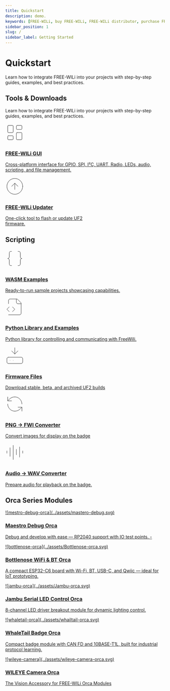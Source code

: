 ```yaml
---
title: Quickstart
description: demo.
keywords: [FREE-WILi, buy FREE-WILi, FREE-WILi distributor, purchase FREE-WILi]
sidebar_position: 1
slug: /
sidebar_label: Getting Started
---
```


# Quickstart

Learn how to integrate FREE-WILi into your projects with step-by-step guides, examples, and best practices.


## Tools & Downloads 

Learn how to integrate FREE-WILi into your projects with step-by-step guides, examples, and best practices.

<div class="cards-grid">
      <div class="card-first">
      <a href="https://freewili.com/freewili-gui/" target="_blank" class="card horizontal">
        <div class="icon">
            <!-- Video Camera Icon -->
            <!-- <svg xmlns="http://www.w3.org/2000/svg" width="28" height="28" fill="none" stroke="currentColor" stroke-width="2" stroke-linecap="round" stroke-linejoin="round"><rect x="2" y="7" width="15" height="10" rx="2" ry="2"></rect><polygon points="17,11 22,8 22,16 17,13"></polygon></svg> -->
            <svg xmlns="http://www.w3.org/2000/svg" width="60" height="60" viewBox="0 0 24 24" fill="none" stroke="currentColor" stroke-width="0.4" stroke-linecap="round" stroke-linejoin="round" class="lucide lucide-layout-dashboard-icon lucide-layout-dashboard"><rect width="7" height="9" x="3" y="3" rx="1"/><rect width="7" height="5" x="14" y="3" rx="1"/><rect width="7" height="9" x="14" y="12" rx="1"/><rect width="7" height="5" x="3" y="16" rx="1"/></svg>
        </div>
        <div class="card-body">
            <h3>FREE-WILi GUI </h3>
            <p> Cross-platform interface for GPIO, SPI, I²C, UART, Radio, LEDs, audio, scripting, and file management.</p>
        </div>
      </a>
      </div>
    <div class="card-second">
     <a href="https://github.com/freewili/freewili-updater" target="_blank" class="card horizontal">
        <div class="icon">
            <!-- Microphone Icon -->
            <!-- <svg xmlns="http://www.w3.org/2000/svg" width="28" height="28" fill="none" stroke="currentColor" stroke-width="2" stroke-linecap="round" stroke-linejoin="round"><path d="M12 1a3 3 0 0 0-3 3v8a3 3 0 0 0 6 0V4a3 3 0 0 0-3-3z"></path><path d="M19 10v2a7 7 0 0 1-14 0v-2"></path><line x1="12" y1="19" x2="12" y2="23"></line><line x1="8" y1="23" x2="16" y2="23"></line></svg> -->
            <svg xmlns="http://www.w3.org/2000/svg" width="60" height="60" viewBox="0 0 24 24" fill="none" stroke="currentColor" stroke-width="0.4" stroke-linecap="round" stroke-linejoin="round" class="lucide lucide-circle-arrow-up-icon lucide-circle-arrow-up"><circle cx="12" cy="12" r="10"/><path d="m16 12-4-4-4 4"/><path d="M12 16V8"/></svg>
        </div>
        <div class="card-body">
            <h3>FREE-WILi Updater</h3>
            <p>One-click tool to flash or update UF2 <br/> firmware. </p>
        </div>
        </a>
    </div>
</div>

## Scripting

<div class="cards-grid">
   <div class="card-first">
      <a href="https://github.com/freewili/wasm-examples" target="_blank" class="card horizontal">
         <div class="icon">
            <!-- Video Camera Icon -->
            <!-- <svg xmlns="http://www.w3.org/2000/svg" width="28" height="28" fill="none" stroke="currentColor" stroke-width="2" stroke-linecap="round" stroke-linejoin="round"><rect x="2" y="7" width="15" height="10" rx="2" ry="2"></rect><polygon points="17,11 22,8 22,16 17,13"></polygon></svg> -->
            <svg xmlns="http://www.w3.org/2000/svg" width="60" height="60" viewBox="0 0 24 24" fill="none" stroke="currentColor" stroke-width="0.4" stroke-linecap="round" stroke-linejoin="round" class="lucide lucide-braces-icon lucide-braces"><path d="M8 3H7a2 2 0 0 0-2 2v5a2 2 0 0 1-2 2 2 2 0 0 1 2 2v5c0 1.1.9 2 2 2h1"/><path d="M16 21h1a2 2 0 0 0 2-2v-5c0-1.1.9-2 2-2a2 2 0 0 1-2-2V5a2 2 0 0 0-2-2h-1"/></svg>
         </div>
         <div class="card-body">
            <h3>WASM Examples</h3>
            <p>Ready-to-run sample projects showcasing capabilities.</p>
         </div>
      </a>
   </div>
   <div class="card-second">
      <a href="https://freewili.github.io/freewili-python/index.html#installation" target="_blank" class="card horizontal">
         <div class="icon">
            <!-- Microphone Icon -->
            <!-- <svg xmlns="http://www.w3.org/2000/svg" width="28" height="28" fill="none" stroke="currentColor" stroke-width="2" stroke-linecap="round" stroke-linejoin="round"><path d="M12 1a3 3 0 0 0-3 3v8a3 3 0 0 0 6 0V4a3 3 0 0 0-3-3z"></path><path d="M19 10v2a7 7 0 0 1-14 0v-2"></path><line x1="12" y1="19" x2="12" y2="23"></line><line x1="8" y1="23" x2="16" y2="23"></line></svg> -->
            <svg xmlns="http://www.w3.org/2000/svg" width="60" height="60" viewBox="0 0 24 24" fill="none" stroke="currentColor" stroke-width="0.4" stroke-linecap="round" stroke-linejoin="round" class="lucide lucide-file-code2-icon lucide-file-code-2"><path d="M4 22h14a2 2 0 0 0 2-2V7l-5-5H6a2 2 0 0 0-2 2v4"/><path d="M14 2v4a2 2 0 0 0 2 2h4"/><path d="m5 12-3 3 3 3"/><path d="m9 18 3-3-3-3"/></svg>
         </div>
         <div class="card-body">
            <h3>Python Library and Examples</h3>
            <p>Python library for controlling and communicating with FreeWili.</p>
         </div>
      </a>
   </div>
   <div class="card-third">
      <a href="https://github.com/freewili/freewili-firmware" target="_blank" class="card horizontal">
         <div class="icon">
            <!-- Microphone Icon -->
            <!-- <svg xmlns="http://www.w3.org/2000/svg" width="28" height="28" fill="none" stroke="currentColor" stroke-width="2" stroke-linecap="round" stroke-linejoin="round"><path d="M12 1a3 3 0 0 0-3 3v8a3 3 0 0 0 6 0V4a3 3 0 0 0-3-3z"></path><path d="M19 10v2a7 7 0 0 1-14 0v-2"></path><line x1="12" y1="19" x2="12" y2="23"></line><line x1="8" y1="23" x2="16" y2="23"></line></svg> -->
            <svg xmlns="http://www.w3.org/2000/svg" width="60" height="60" viewBox="0 0 24 24" fill="none" stroke="currentColor" stroke-width="0.4" stroke-linecap="round" stroke-linejoin="round" class="lucide lucide-hard-drive-download-icon lucide-hard-drive-download"><path d="M12 2v8"/><path d="m16 6-4 4-4-4"/><rect width="20" height="8" x="2" y="14" rx="2"/><path d="M6 18h.01"/><path d="M10 18h.01"/></svg>
         </div>
         <div class="card-body">
            <h3>Firmware Files</h3>
            <p>Download stable, beta, and archived UF2 builds</p>
         </div>
      </a>
   </div>
   <div class="card-fourth">
      <a href="https://freewili.com/png-to-fwi-converter/" target="_blank" class="card horizontal">
         <div class="icon">
            <!-- Microphone Icon -->
            <!-- <svg xmlns="http://www.w3.org/2000/svg" width="28" height="28" fill="none" stroke="currentColor" stroke-width="2" stroke-linecap="round" stroke-linejoin="round"><path d="M12 1a3 3 0 0 0-3 3v8a3 3 0 0 0 6 0V4a3 3 0 0 0-3-3z"></path><path d="M19 10v2a7 7 0 0 1-14 0v-2"></path><line x1="12" y1="19" x2="12" y2="23"></line><line x1="8" y1="23" x2="16" y2="23"></line></svg> -->
            <svg xmlns="http://www.w3.org/2000/svg" width="60" height="60" viewBox="0 0 24 24" fill="none" stroke="currentColor" stroke-width="0.4" stroke-linecap="round" stroke-linejoin="round" class="lucide lucide-refresh-ccw-icon lucide-refresh-ccw"><path d="M21 12a9 9 0 0 0-9-9 9.75 9.75 0 0 0-6.74 2.74L3 8"/><path d="M3 3v5h5"/><path d="M3 12a9 9 0 0 0 9 9 9.75 9.75 0 0 0 6.74-2.74L21 16"/><path d="M16 16h5v5"/></svg>
         </div>
         <div class="card-body">
            <h3>PNG → FWI Converter</h3>
            <p>Convert images for display on the badge</p>
         </div>
      </a>
   </div>
      <div class="card-fifth">
      <a href="https://freewili.com/audio-to-wav-converter/" target="_blank" class="card horizontal">
         <div class="icon">
            <!-- Microphone Icon -->
            <!-- <svg xmlns="http://www.w3.org/2000/svg" width="28" height="28" fill="none" stroke="currentColor" stroke-width="2" stroke-linecap="round" stroke-linejoin="round"><path d="M12 1a3 3 0 0 0-3 3v8a3 3 0 0 0 6 0V4a3 3 0 0 0-3-3z"></path><path d="M19 10v2a7 7 0 0 1-14 0v-2"></path><line x1="12" y1="19" x2="12" y2="23"></line><line x1="8" y1="23" x2="16" y2="23"></line></svg> -->
            <svg xmlns="http://www.w3.org/2000/svg" width="60" height="60" viewBox="0 0 24 24" fill="none" stroke="currentColor" stroke-width="0.4" stroke-linecap="round" stroke-linejoin="round" class="lucide lucide-audio-lines-icon lucide-audio-lines"><path d="M2 10v3"/><path d="M6 6v11"/><path d="M10 3v18"/><path d="M14 8v7"/><path d="M18 5v13"/><path d="M22 10v3"/></svg>
         </div>
         <div class="card-body">
            <h3>Audio → WAV Converter</h3>
            <p>Prepare audio for playback on the badge.</p>
         </div>
      </a>
   </div>
</div>

## Orca Series Modules

<!-- Learn how to use key features of Dyte, such as recording, breakout rooms, webinars, and more. -->

  <!-- <div class="card horizontal">
        <div class="icon">
        <svg></svg>
        </div>
        <div class="card-body">
            <h3>Voice Conferencing</h3>
            <p>Integrate reliable voice calling experiences into your product.</p>
        </div>
    </div> -->

<div class="cards-grid">
   <div class="card-first">
      <a href="../extending-with-orcas/maestro-debug-orca/" target="_self" class="card horizontal">
         <div class="icon">
            <!-- Video Camera Icon -->
            <!-- <svg xmlns="http://www.w3.org/2000/svg" width="28" height="28" fill="none" stroke="currentColor" stroke-width="2" stroke-linecap="round" stroke-linejoin="round"><rect x="2" y="7" width="15" height="10" rx="2" ry="2"></rect><polygon points="17,11 22,8 22,16 17,13"></polygon></svg> -->
            ![mestro-debug-orca](../assets/mastero-debug.svg)
         </div>
         <div class="card-body">
            <h3>Maestro Debug Orca</h3>
            <p>Debug and develop with ease — RP2040 support with IO test points. - </p>
         </div>
      </a>
   </div>
   <div class="card-second">
      <a href="../extending-with-orcas/bottlenose-wifi-orca/" target="_self" class="card horizontal">
         <div class="icon">
            <!-- Video Camera Icon -->
            <!-- <svg xmlns="http://www.w3.org/2000/svg" width="28" height="28" fill="none" stroke="currentColor" stroke-width="2" stroke-linecap="round" stroke-linejoin="round"><rect x="2" y="7" width="15" height="10" rx="2" ry="2"></rect><polygon points="17,11 22,8 22,16 17,13"></polygon></svg> -->
            ![bottlenose-orca](../assets/Bottlenose-orca.svg)
         </div>
         <div class="card-body">
            <h3>Bottlenose WiFi & BT Orca </h3>
            <p>A compact ESP32-C6 board with Wi-Fi, BT, USB-C, and Qwiic — ideal for IoT prototyping.</p>
         </div>
      </a>
    </div>
        <div class="card-third">
      <a href="../extending-with-orcas/jambu-orca/" target="_self" class="card horizontal">
         <div class="icon">
            <!-- Video Camera Icon -->
            <!-- <svg xmlns="http://www.w3.org/2000/svg" width="28" height="28" fill="none" stroke="currentColor" stroke-width="2" stroke-linecap="round" stroke-linejoin="round"><rect x="2" y="7" width="15" height="10" rx="2" ry="2"></rect><polygon points="17,11 22,8 22,16 17,13"></polygon></svg> -->
            ![jambu-orca](../assets/Jambu-orca.svg)
         </div>
         <div class="card-body">
            <h3>Jambu Serial LED Control Orca </h3>
            <p>8-channel LED driver breakout module for dynamic lighting control. </p>
         </div>
      </a>
    </div>
      <div class="card-fourth">
      <a href="https://whaletail.freewili.com/" target="_blank" class="card horizontal">
         <div class="icon">
            <!-- Video Camera Icon -->
            <!-- <svg xmlns="http://www.w3.org/2000/svg" width="28" height="28" fill="none" stroke="currentColor" stroke-width="2" stroke-linecap="round" stroke-linejoin="round"><rect x="2" y="7" width="15" height="10" rx="2" ry="2"></rect><polygon points="17,11 22,8 22,16 17,13"></polygon></svg> -->
            ![whaletail-orca](../assets/whailtail-orca.svg)
         </div>
         <div class="card-body">
            <h3>WhaleTail Badge Orca </h3>
            <p>Compact badge module with CAN FD and 10BASE-T1L, built for industrial protocol learning.</p>
         </div>
      </a>
    </div>
    <div class="card-fifth">
      <a href="../extending-with-orcas/wileye-camera-orca/" target="_self" class="card horizontal">
         <div class="icon">
            <!-- Video Camera Icon -->
            <!-- <svg xmlns="http://www.w3.org/2000/svg" width="28" height="28" fill="none" stroke="currentColor" stroke-width="2" stroke-linecap="round" stroke-linejoin="round"><rect x="2" y="7" width="15" height="10" rx="2" ry="2"></rect><polygon points="17,11 22,8 22,16 17,13"></polygon></svg> -->
            ![wileye-camera](../assets/wileye-camera-orca.svg)
         </div>
         <div class="card-body">
            <h3>WILEYE Camera Orca</h3>
            <p>The Vision Accessory for FREE-WILi Orca Modules</p>
         </div>
      </a>
    </div>
</div>